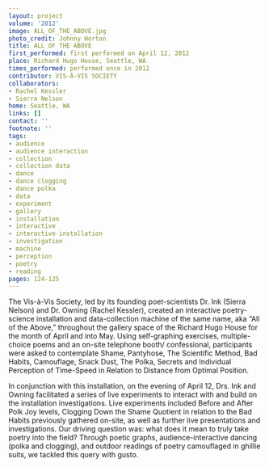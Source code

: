 ```yaml
---
layout: project
volume: '2012'
image: ALL_OF_THE_ABOVE.jpg
photo_credit: Johnny Horton
title: ALL OF THE ABOVE
first_performed: first performed on April 12, 2012
place: Richard Hugo House, Seattle, WA
times_performed: performed once in 2012
contributor: VIS-À-VIS SOCIETY
collaborators:
- Rachel Kessler
- Sierra Nelson
home: Seattle, WA
links: []
contact: ''
footnote: ''
tags:
- audience
- audience interaction
- collection
- collection data
- dance
- dance clogging
- dance polka
- data
- experiment
- gallery
- installation
- interactive
- interactive installation
- investigation
- machine
- perception
- poetry
- reading
pages: 124-125
---
```


The Vis-à-Vis Society, led by its founding poet-scientists Dr. Ink (Sierra Nelson) and Dr. Owning (Rachel Kessler), created an interactive poetry-science installation and data-collection machine of the same name, aka “All of the Above,” throughout the gallery space of the Richard Hugo House for the month of April and into May. Using self-graphing exercises, multiple-choice poems and an on-site telephone booth/ confessional, participants were asked to contemplate Shame, Pantyhose, The Scientific Method, Bad Habits, Camouflage, Snack Dust, The Polka, Secrets and Individual Perception of Time-Speed in Relation to Distance from Optimal Position.

In conjunction with this installation, on the evening of April 12, Drs. Ink and Owning facilitated a series of live experiments to interact with and build on the installation investigations. Live experiments included Before and After Polk Joy levels, Clogging Down the Shame Quotient in relation to the Bad Habits previously gathered on-site, as well as further live presentations and investigations. Our driving question was: what does it mean to truly take poetry into the field? Through poetic graphs, audience-interactive dancing (polka and clogging), and outdoor readings of poetry camouflaged in ghillie suits, we tackled this query with gusto.
